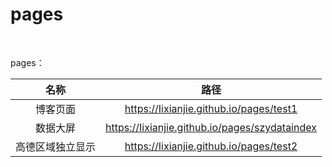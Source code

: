 # pages

<br/>

pages：

| 名称 | 路径 | 
:---:|:-----:
| 博客页面 | https://Iixianjie.github.io/pages/test1 |
| 数据大屏 | https://Iixianjie.github.io/pages/szydataindex |
| 高德区域独立显示 | https://Iixianjie.github.io/pages/test2 |
